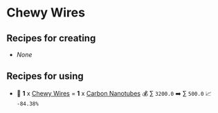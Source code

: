 # Chewy Wires

## Recipes for creating

* _None_


## Recipes for using

* 🍳 **1** x [Chewy Wires](<Chewy Wires.md>) = **1** x [Carbon Nanotubes](<Carbon Nanotubes.md>) 💰 ∑ `3200.0` ➡️ ∑ `500.0` 📈 `-84.38%`
